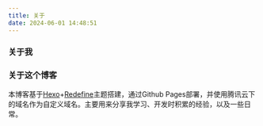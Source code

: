 ```yaml
---
title: 关于
date: 2024-06-01 14:48:51
---
```


### 关于我

### 关于这个博客

本博客基于[Hexo](https://hexo.io/)+[Redefine](https://redefine-docs.ohevan.com)主题搭建，通过Github Pages部署，并使用腾讯云下的域名作为自定义域名。主要用来分享我学习、开发时积累的经验，以及一些日常。

### 